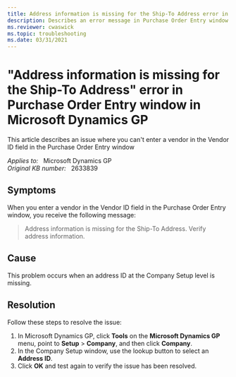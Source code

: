 ```yaml
---
title: Address information is missing for the Ship-To Address error in Purchase Order Entry window in Microsoft Dynamics GP
description: Describes an error message in Purchase Order Entry window in Microsoft Dynamics GP.
ms.reviewer: cwaswick
ms.topic: troubleshooting
ms.date: 03/31/2021
---
```

# "Address information is missing for the Ship-To Address" error in Purchase Order Entry window in Microsoft Dynamics GP

This article describes an issue where you can't enter a vendor in the Vendor ID field in the Purchase Order Entry window

_Applies to:_ &nbsp; Microsoft Dynamics GP  
_Original KB number:_ &nbsp; 2633839

## Symptoms

When you enter a vendor in the Vendor ID field in the Purchase Order Entry window, you receive the following message:

> Address information is missing for the Ship-To Address. Verify address information.

## Cause

This problem occurs when an address ID at the Company Setup level is missing.

## Resolution

Follow these steps to resolve the issue:

1. In Microsoft Dynamics GP, click **Tools** on the **Microsoft Dynamics GP** menu, point to **Setup** > **Company**, and then click **Company**.  
2. In the Company Setup window, use the lookup button to select an **Address ID**.
3. Click **OK** and test again to verify the issue has been resolved.
